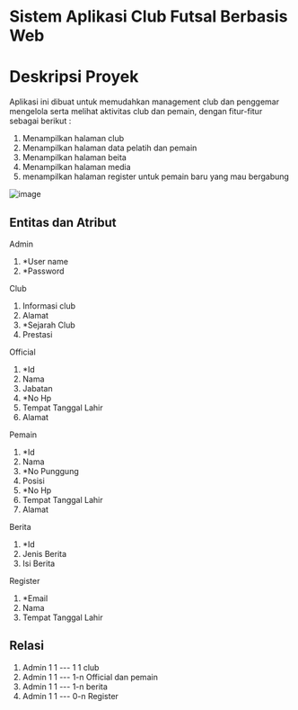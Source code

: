 # Sistem Aplikasi Club Futsal Berbasis Web

# Deskripsi Proyek
Aplikasi ini dibuat untuk memudahkan management club dan penggemar mengelola serta melihat aktivitas club dan pemain, dengan fitur-fitur sebagai berikut :
1. Menampilkan halaman club 
2. Menampilkan halaman data pelatih dan pemain 
3. Menampilkan halaman beita
4. Menampilkan halaman media
5. menampilkan halaman register untuk pemain baru yang mau bergabung

![image](https://user-images.githubusercontent.com/86096057/161379151-0ab12ac4-5f23-429b-a2a5-ed9538435e18.png)



## Entitas dan Atribut
Admin
1. *User name
2. *Password

Club
1. Informasi club
2. Alamat 
3. *Sejarah Club 
4. Prestasi

Official
1. *Id
2. Nama
3. Jabatan
4. *No Hp 
5. Tempat Tanggal Lahir 
6. Alamat

Pemain
1. *Id 
2. Nama
3. *No Punggung
4. Posisi
5. *No Hp
6. Tempat Tanggal Lahir
7. Alamat

Berita
1. *Id
2. Jenis Berita
3. Isi Berita

Register 
1. *Email
2. Nama
3. Tempat Tanggal Lahir

## Relasi
1. Admin 1 1 --- 1 1 club
2. Admin 1 1 --- 1-n Official dan pemain
3. Admin 1 1 --- 1-n berita
4. Admin 1 1 --- 0-n Register

